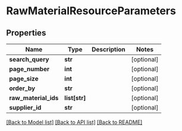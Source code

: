 # RawMaterialResourceParameters

## Properties
Name | Type | Description | Notes
------------ | ------------- | ------------- | -------------
**search_query** | **str** |  | [optional] 
**page_number** | **int** |  | [optional] 
**page_size** | **int** |  | [optional] 
**order_by** | **str** |  | [optional] 
**raw_material_ids** | **list[str]** |  | [optional] 
**supplier_id** | **str** |  | [optional] 

[[Back to Model list]](../README.md#documentation-for-models) [[Back to API list]](../README.md#documentation-for-api-endpoints) [[Back to README]](../README.md)

